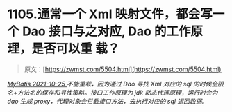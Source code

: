 <!--yml
category: 未分类
date: 0001-01-01 00:00:00
--->

# 1105.通常一个 Xml 映射文件，都会写一个 Dao 接口与之对应, Dao 的工作原理，是否可以重 载？

> 原文：[https://zwmst.com/5504.html](https://zwmst.com/5504.html)

   [ *MyBatis* ](https://zwmst.com/mybatis)*[ <time datetime="2021-10-26T00:02:36+08:00"> 2021-10-25 </time> ](https://zwmst.com/5504.html)  不能重载，因为通过 Dao 寻找 Xml 对应的 sql 的时候全限名+方法名的保存和寻找策略。接口工作原理为 jdk 动态代理原理，运行时会为 dao 生成 proxy，代理对象会拦截接口方法，去执行对应的 sql 返回数据。*